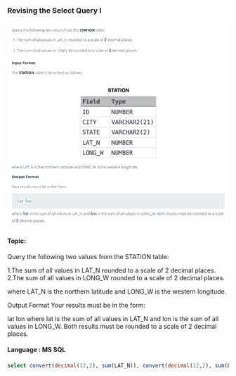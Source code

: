 ### Revising the Select Query I 

<img src="../PIc/34.png" alt="solution">


#### Topic:
Query the following two values from the STATION table:

1.The sum of all values in LAT_N rounded to a scale of 2 decimal places.
2.The sum of all values in LONG_W rounded to a scale of 2 decimal places.

where LAT_N is the northern latitude and LONG_W is the western longitude.

Output Format
Your results must be in the form:

lat lon
where lat is the sum of all values in LAT_N and lon is the sum of all values in LONG_W. Both results must be rounded to a scale of 2 decimal places.



#### Language : MS SQL
```sql
select convert(decimal(12,2), sum(LAT_N)), convert(decimal(12,2), sum(LONG_W)) from STATION
```
